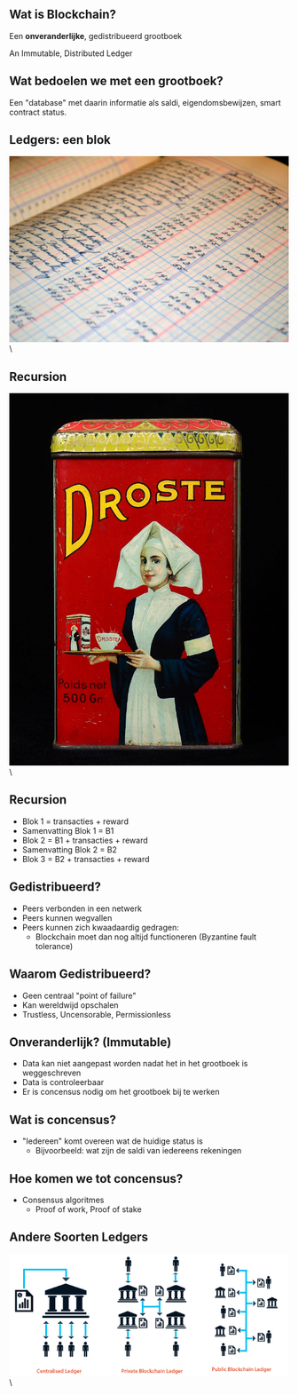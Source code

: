 ## Wat is Blockchain?

Een **onveranderlijke**, gedistribueerd grootboek

An Immutable, Distributed Ledger

## Wat bedoelen we met een grootboek?

Een "database" met daarin informatie als saldi, eigendomsbewijzen, smart
contract status.

## Ledgers: een blok

![example ledger](ledger_paper.jpg)\ 

## Recursion

![recursion](recursion.jpg)\ 

## Recursion
* Blok 1 = transacties + reward
* Samenvatting Blok 1 = B1
* Blok 2 = B1 + transacties + reward
* Samenvatting Blok 2 = B2
* Blok 3 = B2 + transacties + reward

## Gedistribueerd?

* Peers verbonden in een netwerk
* Peers kunnen wegvallen
* Peers kunnen zich kwaadaardig gedragen:
     + Blockchain moet dan nog altijd functioneren
     (Byzantine fault tolerance)

## Waarom Gedistribueerd?

* Geen centraal "point of failure"
* Kan wereldwijd opschalen
* Trustless, Uncensorable, Permissionless

## Onveranderlijk? (Immutable)

* Data kan niet aangepast worden nadat het in het grootboek is weggeschreven
* Data is controleerbaar
* Er is concensus nodig om het grootboek bij te werken

## Wat is concensus?

* "Iedereen" komt overeen wat de huidige status is
    + Bijvoorbeeld: wat zijn de saldi van iedereens rekeningen

## Hoe komen we tot concensus?

* Consensus algoritmes
    + Proof of work, Proof of stake

## Andere Soorten Ledgers

![ledger](ledgers.jpg)\ 
